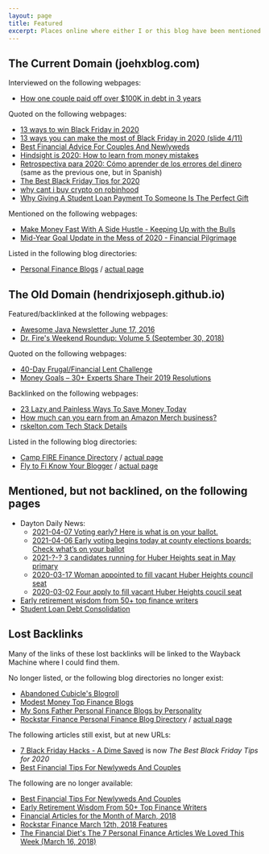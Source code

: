 ```yaml
---
layout: page
title: Featured
excerpt: Places online where either I or this blog have been mentioned or linked.
---
```


## The Current Domain (joehxblog.com)

Interviewed on the following webpages:

* [How one couple paid off over $100K in debt in 3 years](https://www.finder.com/couple-paid-off-100k-debt-side-hustles)

Quoted on the following webpages:

* [13 ways to win Black Friday in 2020](https://mediafeed.org/13-ways-to-win-black-friday-in-2020/)
* [13 ways you can make the most of Black Friday in 2020 (slide 4/11)](https://www.msn.com/en-us/money/personalfinance/13-ways-you-can-make-the-best-of-black-friday-in-2020/ss-BB1aWxon?ocid=st#image=4)
* [Best Financial Advice For Couples And Newlyweds](https://mostlyfinance.com/best-financial-advice-for-couples-and-newlyweds/)
* [Hindsight is 2020: How to learn from money mistakes](https://www.consolidatedcredit.org/financial-news/hindsight-is-2020-how-to-learn-from-money-mistakes/#joehxblog)
* [Retrospectiva para 2020: Cómo aprender de los errores del dinero](https://www.consolidatedcredit.org/es/notas-financieras/retrospectiva-para-2020-como-aprender-de-los-errores-del-dinero/#joehxblog) (same as the previous one, but in Spanish)
* [The Best Black Friday Tips for 2020](https://adimesaved.com/best-black-friday-tips)
* [why cant i buy crypto on robinhood](https://themillennialmirror.com/trends/why-cant-i-buy-crypto-on-robinhood/)
* [Why Giving A Student Loan Payment To Someone Is The Perfect Gift](https://blog.pillar.app/blog/why-giving-a-student-loan-payment-to-someone-is-the-perfect-gift)

Mentioned on the following webpages:

* [Make Money Fast With A Side Hustle - Keeping Up with the Bulls](https://www.keepingupwiththebulls.com/introduction-to-side-hustles/)
* [Mid-Year Goal Update in the Mess of 2020 - Financial Pilgrimage](https://www.financialpilgrimage.com/mid-year-goal-update/)

Listed in the following blog directories:

* [Personal Finance Blogs](https://personalfinanceblogs.com/directory/)  / [actual page](https://personalfinanceblogs.com/blogs/joehx-blog/)

## The Old Domain (hendrixjoseph.github.io)

Featured/backlinked at the following webpages:

* [Awesome Java Newsletter June 17, 2016](https://java.libhunt.com/newsletter/5)
* [Dr. Fire's Weekend Roundup: Volume 5 (September 30, 2018)](http://drfire.co.uk/weekend-roundup-volume-5/)

Quoted on the following webpages:

* [40-Day Frugal/Financial Lent Challenge](http://99to1percent.com/40-day-frugal-financial-lent/)
* [Money Goals – 30+ Experts Share Their 2019 Resolutions](https://wealthynickel.com/money-goals/)

Backlinked on the following webpages:

* [23 Lazy and Painless Ways To Save Money Today](https://www.richmiser.com/ways-to-save-money/)
* [How much can you earn from an Amazon Merch business?](https://www.nichepursuits.com/merch-informer-review/#How_much_can_you_earn_from_an_Amazon_Merch_business)
* [rskelton.com Tech Stack Details](https://rskelton.com/rskelton-tech-stack/)

Listed in the following blog directories:

* [Camp FIRE Finance Directory](https://www.campfirefinance.com/directory/) / [actual page](https://www.campfirefinance.com/directory/joes-github-blog/)
* [Fly to Fi Know Your Blogger](https://flytofi.com/know-your-blogger/) / [actual page](https://flytofi.com/know-your-blogger-joes-github-blog/)

## Mentioned, but not backlined, on the following pages

* Dayton Daily News:
  * [2021-04-07 Voting early? Here is what is on your ballot.](https://www.daytondailynews.com/elections/voting-early-here-is-what-is-on-your-ballot/37UXGQLKN5CMXBUDK5JTXRPFAU/)
  * [2021-04-06 Early voting begins today at county elections boards: Check what’s on your ballot](https://www.daytondailynews.com/local/early-voting-begins-today-at-county-elections-boards-check-whats-on-your-ballot/YYCQPJYVF5BBBMGGRMCGB4IIJQ/)
  * [2021-?-? 3 candidates running for Huber Heights seat in May primary](https://www.daytondailynews.com/local/three-candidates-running-for-huber-heights-seat-in-may-primary/Z7AQJ7A7MVDYNAGESCC5GBDJII/)  
  * [2020-03-17 Woman appointed to fill vacant Huber Heights council seat](https://www.daytondailynews.com/news/local/woman-appointed-fill-vacant-huber-heights-council-seat/VudL4nHGyeNI5MxPB4ALBO/)
  * [2020-03-02 Four apply to fill vacant Huber Heights coucil seat](https://www.daytondailynews.com/news/local/four-apply-fill-vacant-huber-heights-coucil-seat/wIvah80DXNsXVSAeTiAfOJ/)
* [Early retirement wisdom from 50+ top finance writers](https://www.theladders.com/career-advice/early-retirement-wisdom-from-50-top-finance-writers)
* [Student Loan Debt Consolidation](https://www.consolidatedcredit.org/student-loan-debt-consolidation/)

## Lost Backlinks

Many of the links of these lost backlinks will be linked to the Wayback Machine where I could find them.

No longer listed, or the following blog directories no longer exist:

* [Abandoned Cubicle's Blogroll](https://web.archive.org/web/20190715155533/https://www.abandonedcubicle.com/blogroll/)
* [Modest Money Top Finance Blogs](https://www.modestmoney.com/top-finance-blogs/)
* [My Sons Father Personal Finance Blogs by Personality](https://web.archive.org/web/20181113063540/http://www.mysonsfather.com/personal-finance-by-personality/)
* [Rockstar Finance Personal Finance Blog Directory](https://directory.rockstarfinance.com/personal-finance-blogs/) / [actual page](https://directory.rockstarfinance.com/blogs/1988/Joes-GitHub-Blog)

The following articles still exist, but at new URLs:

* [7 Black Friday Hacks - A Dime Saved](https://web.archive.org/web/20200928011400/https://adimesaved.com/7-black-friday-hacks) is now *The Best Black Friday Tips for 2020*
* [Best Financial Tips For Newlyweds And Couples](https://web.archive.org/web/20190617162025/https://moneypedals.com/best-financial-advice-for-newlyweds-and-couples/)

The following are no longer available:

* [Best Financial Tips For Newlyweds And Couples](https://themoneymix.com/best-financial-advice-for-newlyweds-and-couples/)
* [Early Retirement Wisdom From 50+ Top Finance Writers](https://themoneymix.com/early-retirement/)
* [Financial Articles for the Month of March, 2018](https://web.archive.org/web/20181114213556/https://www.rooscpa.com/financial-articles/)
* [Rockstar Finance March 12th, 2018 Features](https://rockstarfinance.com/mar-12th-2018/)
* [The Financial Diet's The 7 Personal Finance Articles We Loved This Week (March 16, 2018)](https://web.archive.org/web/20181114213603/https://thefinancialdiet.com/the-7-personal-finance-articles-we-loved-this-week-2/)